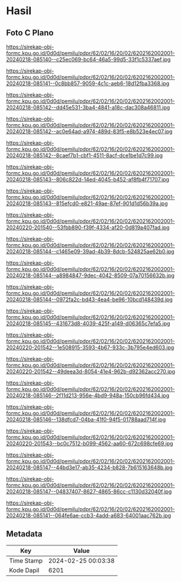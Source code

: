 # Hasil

## Foto C Plano

https://sirekap-obj-formc.kpu.go.id/0d0d/pemilu/pdpr/62/02/16/20/02/6202162002001-20240218-085140--c25ec069-bc64-46a5-99d5-33f1c5337aef.jpg

https://sirekap-obj-formc.kpu.go.id/0d0d/pemilu/pdpr/62/02/16/20/02/6202162002001-20240218-085141--0c8bb857-9059-4c1c-aeb6-18d12fba3368.jpg

https://sirekap-obj-formc.kpu.go.id/0d0d/pemilu/pdpr/62/02/16/20/02/6202162002001-20240218-085142--dd45e531-3ba4-4841-a18c-dac308a46811.jpg

https://sirekap-obj-formc.kpu.go.id/0d0d/pemilu/pdpr/62/02/16/20/02/6202162002001-20240218-085142--ac0e64ad-a974-489d-83f5-e8b523e4ec07.jpg

https://sirekap-obj-formc.kpu.go.id/0d0d/pemilu/pdpr/62/02/16/20/02/6202162002001-20240218-085142--8caef7b1-cbf1-4511-8acf-dce1be1d7c99.jpg

https://sirekap-obj-formc.kpu.go.id/0d0d/pemilu/pdpr/62/02/16/20/02/6202162002001-20240218-085143--806c822d-14ed-4045-b452-af8fb4f71707.jpg

https://sirekap-obj-formc.kpu.go.id/0d0d/pemilu/pdpr/62/02/16/20/02/6202162002001-20240218-085143--815efcd0-e821-49ae-87ef-901d1d56b39a.jpg

https://sirekap-obj-formc.kpu.go.id/0d0d/pemilu/pdpr/62/02/16/20/02/6202162002001-20240220-201540--53fbb890-f39f-4334-af20-0d819a407fad.jpg

https://sirekap-obj-formc.kpu.go.id/0d0d/pemilu/pdpr/62/02/16/20/02/6202162002001-20240218-085144--c1465e09-39ad-4b39-8dcb-524825ae62b0.jpg

https://sirekap-obj-formc.kpu.go.id/0d0d/pemilu/pdpr/62/02/16/20/02/6202162002001-20240218-085144--a8984847-9dec-4042-8509-07a70156632b.jpg

https://sirekap-obj-formc.kpu.go.id/0d0d/pemilu/pdpr/62/02/16/20/02/6202162002001-20240218-085144--0972fa2c-bd43-4ea4-be96-10bcd148439d.jpg

https://sirekap-obj-formc.kpu.go.id/0d0d/pemilu/pdpr/62/02/16/20/02/6202162002001-20240218-085145--431673d8-4039-425f-a149-d06365c7efa5.jpg

https://sirekap-obj-formc.kpu.go.id/0d0d/pemilu/pdpr/62/02/16/20/02/6202162002001-20240220-201542--1e508915-3593-4b67-933c-3b795e4ed603.jpg

https://sirekap-obj-formc.kpu.go.id/0d0d/pemilu/pdpr/62/02/16/20/02/6202162002001-20240220-201542--49deea3d-8054-41e4-962b-d92362acc270.jpg

https://sirekap-obj-formc.kpu.go.id/0d0d/pemilu/pdpr/62/02/16/20/02/6202162002001-20240218-085146--2f11d213-956e-4bd9-948a-150cb96fd434.jpg

https://sirekap-obj-formc.kpu.go.id/0d0d/pemilu/pdpr/62/02/16/20/02/6202162002001-20240218-085146--138dfcd7-04ba-41f0-94f5-01788aad714f.jpg

https://sirekap-obj-formc.kpu.go.id/0d0d/pemilu/pdpr/62/02/16/20/02/6202162002001-20240220-201543--bc0c7512-b099-4562-aa60-672c698cfe69.jpg

https://sirekap-obj-formc.kpu.go.id/0d0d/pemilu/pdpr/62/02/16/20/02/6202162002001-20240218-085147--44bd3e17-ab35-4234-b828-7b615163648b.jpg

https://sirekap-obj-formc.kpu.go.id/0d0d/pemilu/pdpr/62/02/16/20/02/6202162002001-20240218-085147--04837407-8627-4865-86cc-c1130d32040f.jpg

https://sirekap-obj-formc.kpu.go.id/0d0d/pemilu/pdpr/62/02/16/20/02/6202162002001-20240218-085141--064fe6ae-ccb3-4add-a683-64001aac762b.jpg


## Metadata

| Key        | Value               |
| ---------- | ------------------- |
| Time Stamp | 2024-02-25 00:03:38 |
| Kode Dapil | 6201                |



